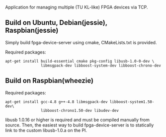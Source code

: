 Application for managing multiple (TU KL-like) FPGA devices via TCP.

Build on Ubuntu, Debian(jessie), Raspbian(jessie)
-------------------------------------------------
Simply build fpga-device-server using cmake, CMakeLists.txt is provided.

Required packages:
```
apt-get install build-essential cmake pkg-config libusb-1.0-0-dev \
                libmsgpack-dev libboost-system-dev libboost-chrono-dev
```

Build on Raspbian(wheezie)
-------------------------------------------------
Required packages:
```
apt-get install gcc-4.8 g++-4.8 libmsgpack-dev libboost-system1.50-dev\
                libboost-chrono1.50-dev libudev-dev
```
libusb 1.0.16 or higher is required and must be compiled manually from source. Then, the easiest way to build fpga-device-server is to statically link to the custom libusb-1.0.a on the PI.

